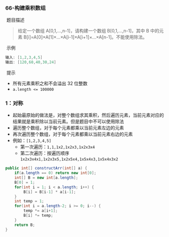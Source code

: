 ### 66-构建乘积数组

​	题目描述

> 给定一个数组 A[0,1,…,n-1]，请构建一个数组 B[0,1,…,n-1]，其中 B 中的元素 B[i]=A[0]×A[1]×…×A[i-1]×A[i+1]×…×A[n-1]。不能使用除法。

​	示例

```java
输入: [1,2,3,4,5]
输出: [120,60,40,30,24]
```

​	提示

- 所有元素乘积之和不会溢出 32 位整数
- `a.length <= 100000`

### 1：对称

- 起始最原始的做法是，对整个数组求其乘积，然后遍历元素，当前元素对应的结果就是乘积除以当前元素。但是题目中不可以使用除法
- 遍历整个数组，对于每个元素都乘以当前元素左边的元素
- 再次遍历整个数组，对于每个元素都乘以当前元素右边的元素
- 例如：`[1,2,3,4,5]`
  - 第一次遍历：`1,1,1x2,1x2x3,1x2x3x4`
  - 第二次遍历：按遍历顺序`1x2x3x4x1,1x2x3x5,1x2x5x4,1x5x4x3,1x5x4x3x2`

```java
public int[] constructArr(int[] a) {
    if(a.length == 0) return new int[0];
    int[] B = new int[a.length];
    B[0] = 1;
    for(int i = 1; i < a.length; i++) {
        B[i] = B[i-1] * a[i-1];
    }
    int temp = 1;
    for(int i = a.length-2; i >= 0; i--) {
        temp *= a[i+1];
        B[i] *= temp;
    }
    return B;
}
```



